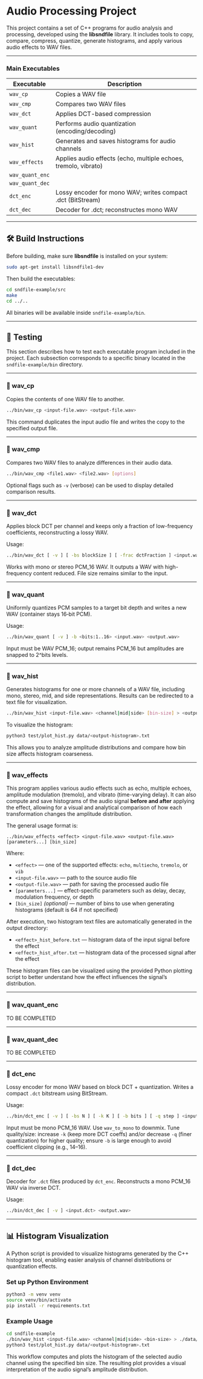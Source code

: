 # Audio Processing Project

This project contains a set of C++ programs for audio analysis and processing, developed using the **libsndfile** library.
It includes tools to copy, compare, compress, quantize, generate histograms, and apply various audio effects to WAV files.

---


### Main Executables

| Executable      | Description                                                     |
| --------------- | --------------------------------------------------------------- |
| `wav_cp`        | Copies a WAV file                                               |
| `wav_cmp`       | Compares two WAV files                                          |
| `wav_dct`       | Applies DCT-based compression                                   |
| `wav_quant`     | Performs audio quantization (encoding/decoding)                 |
| `wav_hist`      | Generates and saves histograms for audio channels               |
| `wav_effects`   | Applies audio effects (echo, multiple echoes, tremolo, vibrato) |
| `wav_quant_enc` |                                                                 |
| `wav_quant_dec` |                                                                 |
| `dct_enc`       | Lossy encoder for mono WAV; writes compact .dct (BitStream)     |
| `dct_dec`       | Decoder for .dct; reconstructes mono WAV                        |

---

## 🛠️ Build Instructions

Before building, make sure **libsndfile** is installed on your system:

```bash
sudo apt-get install libsndfile1-dev
```

Then build the executables:

```bash
cd sndfile-example/src
make
cd ../..
```

All binaries will be available inside `sndfile-example/bin`.

---


## 🧪 Testing

This section describes how to test each executable program included in the project.
Each subsection corresponds to a specific binary located in the `sndfile-example/bin` directory.

---

### 🔹 wav_cp

Copies the contents of one WAV file to another.

```bash
../bin/wav_cp <input-file.wav> <output-file.wav>
```

This command duplicates the input audio file and writes the copy to the specified output file.

---

### 🔹 wav_cmp

Compares two WAV files to analyze differences in their audio data.

```bash
../bin/wav_cmp <file1.wav> <file2.wav> [options]
```

Optional flags such as `-v` (verbose) can be used to display detailed comparison results.

---

### 🔹 wav_dct

Applies block DCT per channel and keeps only a fraction of low-frequency coefficients, reconstructing a lossy WAV.

Usage:

```bash
../bin/wav_dct [ -v ] [ -bs blockSize ] [ -frac dctFraction ] <input.wav> <output.wav>
```

Works with mono or stereo PCM_16 WAV.
It outputs a WAV with high-frequency content reduced. File size remains similar to the input.

---

### 🔹 wav_quant

Uniformly quantizes PCM samples to a target bit depth and writes a new WAV (container stays 16‑bit PCM).

Usage:

```bash
../bin/wav_quant [ -v ] -b <bits:1..16> <input.wav> <output.wav>
```

Input must be WAV PCM_16; output remains PCM_16 but amplitudes are snapped to 2^bits levels.

---

### 🔹 wav_hist

Generates histograms for one or more channels of a WAV file, including mono, stereo, mid, and side representations.
Results can be redirected to a text file for visualization.

```bash
../bin/wav_hist <input-file.wav> <channel|mid|side> [bin-size] > <output-histogram>.txt
```

To visualize the histogram:

```bash
python3 test/plot_hist.py data/<output-histogram>.txt
```

This allows you to analyze amplitude distributions and compare how bin size affects histogram coarseness.

---

### 🔹 wav_effects

This program applies various audio effects such as echo, multiple echoes, amplitude modulation (tremolo), and vibrato (time-varying delay).
It can also compute and save histograms of the audio signal **before and after** applying the effect, allowing for a visual and analytical comparison of how each transformation changes the amplitude distribution.

The general usage format is:

`../bin/wav_effects <effect> <input-file.wav> <output-file.wav> [parameters...] [bin_size]`

Where:

* `<effect>` — one of the supported effects: `echo`, `multiecho`, `tremolo`, or `vib`
* `<input-file.wav>` — path to the source audio file
* `<output-file.wav>` — path for saving the processed audio file
* `[parameters...]` — effect-specific parameters such as delay, decay, modulation frequency, or depth
* `[bin_size]` *(optional)* — number of bins to use when generating histograms (default is 64 if not specified)

After execution, two histogram text files are automatically generated in the output directory:

* `<effect>_hist_before.txt` — histogram data of the input signal before the effect
* `<effect>_hist_after.txt` — histogram data of the processed signal after the effect

These histogram files can be visualized using the provided Python plotting script to better understand how the effect influences the signal’s distribution.

---

### 🔹 wav_quant_enc

TO BE COMPLETED

---

### 🔹 wav_quant_dec

TO BE COMPLETED

---

### 🔹 dct_enc

Lossy encoder for mono WAV based on block DCT + quantization. Writes a compact `.dct` bitstream using BitStream.

Usage:

```bash
../bin/dct_enc [ -v ] [ -bs N ] [ -k K ] [ -b bits ] [ -q step ] <input_mono.wav> <output.dct>
```

Input must be mono PCM_16 WAV. Use `wav_to_mono` to downmix.
Tune quality/size: increase `-k` (keep more DCT coeffs) and/or decrease `-q` (finer quantization) for higher quality; ensure `-b` is large enough to avoid coefficient clipping (e.g., 14–16).

---

### 🔹 dct_dec

Decoder for `.dct` files produced by `dct_enc`. Reconstructs a mono PCM_16 WAV via inverse DCT.

Usage:

```bash
../bin/dct_dec [ -v ] <input.dct> <output.wav>
```

---

## 📊 Histogram Visualization

A Python script is provided to visualize histograms generated by the C++ histogram tool, enabling easier analysis of channel distributions or quantization effects.

### Set up Python Environment

```bash
python3 -m venv venv
source venv/bin/activate
pip install -r requirements.txt
```

### Example Usage

```bash
cd sndfile-example
./bin/wav_hist <input-file.wav> <channel|mid|side> <bin-size> > ./data/<output-histogram>.txt
python3 test/plot_hist.py data/<output-histogram>.txt
```

This workflow computes and plots the histogram of the selected audio channel using the specified bin size. The resulting plot provides a visual interpretation of the audio signal’s amplitude distribution.

